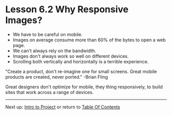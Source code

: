 # Lesson 6.2 Why Responsive Images?

- We have to be careful on mobile.
- Images on average consume more than 60% of the bytes to open a web page.
- We can't always rely on the bandwidth.
- Images don't always work so well on different devices.
- Scrolling both vertically and horizontally is a terrible experience.

"Create a product, don't re-imagine one for small screens. Great mobile products are created, never ported." -Brian Fling

Great designers don't optimize for mobile, they thing responsively, to build sites that work across a range of devices.

- - -
Next up: [Intro to Project](ND024_Part2_Lesson06_03.md) or return to [Table Of Contents](./ND024_TableOfContents.md)
